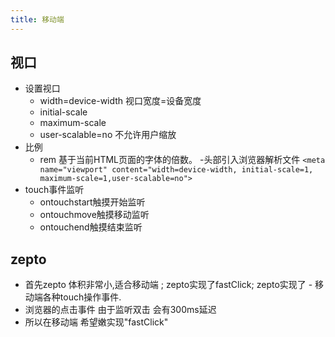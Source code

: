```yaml
---
title: 移动端
---
```

## 视口
- 设置视口
    - width=device-width 视口宽度=设备宽度
    - initial-scale
	- maximum-scale
	- user-scalable=no  不允许用户缩放
- 比例
    - rem 基于当前HTML页面的字体的倍数。
-头部引入浏览器解析文件
`<meta name="viewport" content="width=device-width, initial-scale=1, maximum-scale=1,user-scalable=no">`
- touch事件监听
    - ontouchstart触摸开始监听
    - ontouchmove触摸移动监听
    - ontouchend触摸结束监听
## zepto
- 首先zepto 体积非常小,适合移动端 ; zepto实现了fastClick; zepto实现了 - 移动端各种touch操作事件.
- 浏览器的点击事件 由于监听双击 会有300ms延迟 
- 所以在移动端 希望嫩实现"fastClick"